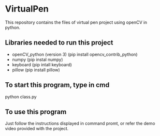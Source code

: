# VirtualPen

This repository contains the files of virtual pen project using openCV in python.

## Libraries needed to run this project

- openCV_python (version 3) (pip install opencv_contrib_python)
- numpy  (pip instal numpy)
- keyboard (pip intall keyboard)
- pillow (pip install pillow)

## To start this program, type in cmd

python class.py

## To use this program

Just follow the instructions displayed in command promt, or refer the demo video provided with the project.

